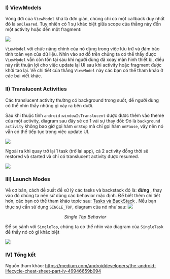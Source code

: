 ### I) ViewModels

Vòng đời của ```ViewModel``` khá là đơn giản, chúng chỉ có một callback duy nhất đó là ```onCleared```. Tuy nhiên có 1 sự khác biệt giữa scope của thằng này đến một activity hoặc đến một fragment:

![](https://images.viblo.asia/3b19a6d9-8f78-48d2-a482-feff7159c077.png)


```ViewModel``` với chức năng chính của nó dùng  trong việc lưu trữ và đảm bảo tính toàn vẹn của dữ liệu. Nhìn vào sơ đồ trên chúng ta có thể thấy được ```ViewModel``` vẫn còn tồn tại sau khi người dùng đã xoay màn hình thiết bị, điều này rất thuận lợi cho việc update lại UI sau khi activity hoặc fragment được khởi tạo lại. Về chi tiết của thằng ```ViewModel``` này các bạn có thể tham khảo ở các bài viết khác.

### II) Translucent Activities

Các translucent activity thường có background trong suốt, để người dùng có thể nhìn thấy những gì xảy ra bên dưới.

Sau khi thuộc tính ```android:windowIsTranslucent``` được đươc thêm vào theme của một activity,  diagram sau đây sẽ có 1 vài sự thay đổi: Đó là ```background activity``` không bao giờ gọi hàm ```onStop``` mà  chỉ gọi hàm ```onPause```, vậy nên nó vẫn có thể tiếp tục trong việc update UI.


![](https://images.viblo.asia/d2f23c8e-dd6a-4eff-895b-b578b534472a.png)

Ngoài ra khi quay trở lại 1 task (trở lại app), cả 2 activity đồng thời sẽ restored và started và chỉ có translucent activity được resumed.

![](https://images.viblo.asia/fff1b009-b960-49ec-b781-f5528b957e57.png)

### III) Launch Modes
Về cơ bản, cách đề xuất để xử lý các tasks và backstack đó là: **đừng** , thay vào đó chúng ta  nên sử dùng các behavior mặc định. Để biết thêm chi tiết hơn, các bạn có thể tham khảo topic sau: [Tasks và BackStack](https://medium.com/androiddevelopers/tasks-and-the-back-stack-dbb7c3b0f6d4) .
Nếu bạn thực sự cần sử dụng ```SINGLE_TOP```, diagram của nó như sau:
![](https://images.viblo.asia/fa67890a-1c3e-4814-9e38-684de5dc85e2.png)
<div align="center">

*Single Top Behavior*
    
</div>


Để so sánh với ```SingleTop```, chúng ta có thể nhìn vào diagram của ```SingleTask``` để thấy nó có gì khác biệt

![](https://images.viblo.asia/0537db25-3562-4e3c-abb9-bf0c25a20054.png)

### IV) Tổng kết
Nguồn tham khảo: https://medium.com/androiddevelopers/the-android-lifecycle-cheat-sheet-part-iv-49946659b094